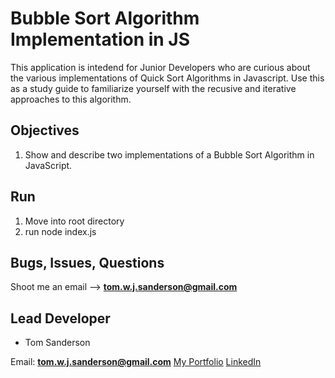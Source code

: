# Bubble Sort Algorithm Implementation in JS

This application is intedend for Junior Developers who are curious about the various implementations of Quick Sort Algorithms in Javascript. Use this as a study guide to familiarize yourself with the recusive and iterative approaches to this algorithm.

## Objectives

1. Show and describe two implementations of a Bubble Sort Algorithm in JavaScript.

## Run 

1. Move into root directory
2. run node index.js


## Bugs, Issues, Questions

Shoot me an email --> **tom.w.j.sanderson@gmail.com**

## Lead Developer

- Tom Sanderson 

Email: **tom.w.j.sanderson@gmail.com**
[My Portfolio](https://portfolio-8af66.firebaseapp.com/)
[LinkedIn](https://www.linkedin.com/in/tom-sanderson-b6bb5084/)
